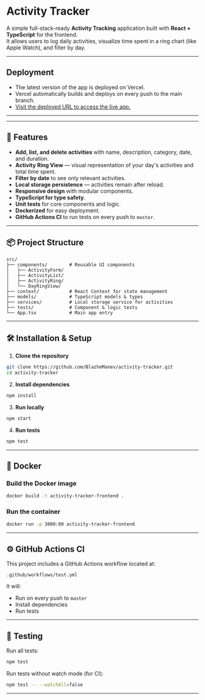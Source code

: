 # Activity Tracker

A simple full-stack-ready **Activity Tracking** application built with **React + TypeScript** for the frontend.  
It allows users to log daily activities, visualize time spent in a ring chart (like Apple Watch), and filter by day.

---

## Deployment

- The latest version of the app is deployed on Vercel.
- Vercel automatically builds and deploys on every push to the main branch.
- [Visit the deployed URL to access the live app.](https://activity-tracker-backend-o0ge.onrender.com/)

---

---

## 🚀 Features
- **Add, list, and delete activities** with name, description, category, date, and duration.
- **Activity Ring View** — visual representation of your day's activities and total time spent.
- **Filter by date** to see only relevant activities.
- **Local storage persistence** — activities remain after reload.
- **Responsive design** with modular components.
- **TypeScript for type safety**.
- **Unit tests** for core components and logic.
- **Dockerized** for easy deployment.
- **GitHub Actions CI** to run tests on every push to `master`.

---

## 📦 Project Structure
```
src/
├── components/        # Reusable UI components
│   ├── ActivityForm/
│   ├── ActivityList/
│   ├── ActivityRing/
│   └── DayRingView/
├── context/           # React Context for state management
├── models/            # TypeScript models & types
├── services/          # Local storage service for activities
├── tests/             # Component & logic tests
└── App.tsx            # Main app entry
```

---

## 🛠️ Installation & Setup

1. **Clone the repository**
```bash
git clone https://github.com/BlazheManev/activity-tracker.git
cd activity-tracker
```

2. **Install dependencies**
```bash
npm install
```

3. **Run locally**
```bash
npm start
```

4. **Run tests**
```bash
npm test
```

---

## 🐳 Docker

### Build the Docker image
```bash
docker build -t activity-tracker-frontend .
```

### Run the container
```bash
docker run -p 3000:80 activity-tracker-frontend
```

---

## ⚙️ GitHub Actions CI

This project includes a GitHub Actions workflow located at:
```
.github/workflows/test.yml
```
It will:
- Run on every push to `master`
- Install dependencies
- Run tests

---

## 🧪 Testing

Run all tests:
```bash
npm test
```

Run tests without watch mode (for CI):
```bash
npm test -- --watchAll=false
```

---
